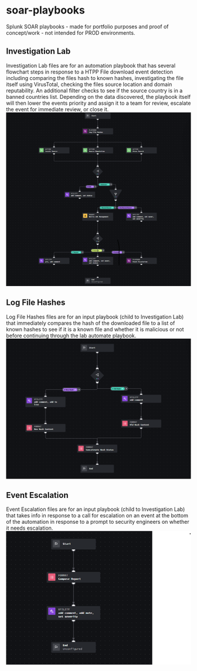 # soar-playbooks
Splunk SOAR playbooks - made for portfolio purposes and proof of concept/work - not intended for PROD environments.

## Investigation Lab
Investigation Lab files are for an automation playbook that has several flowchart steps in response to a HTPP File download event detection including comparing the files hash to known hashes, investigating the file itself using VirusTotal, checking the files source location and domain reputability. An additional filter checks to see if the source country is in a banned countries list. Depending on the data discovered, the playbook itself will then lower the events priority and assign it to a team for review, escalate the event for immediate review, or close it.
![Investigation Lab Visual Playback Editor](ProjectPNGs/InvestigationLab.png)

## Log File Hashes
Log File Hashes files are for an input playbook (child to Investigation Lab) that immediately compares the hash of the downloaded file to a list of known hashes to see if it is a known file and whether it is malicious or not before continuing through the lab automate playbook.
![Log File Hashes Visual Playback Editor](ProjectPNGs/LogFileHashes.png)

## Event Escalation
Event Escalation files are for an input playbook (child to Investigation Lab) that takes info in response to a call for escalation on an event at the bottom of the automation in response to a prompt to security engineers on whether it needs escalation.
![Event Escalation Visual Playback Edirot](ProjectPNGs/EventEscalation.png)
